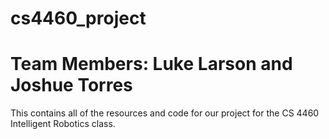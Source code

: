 # cs4460_project
# Team Members: Luke Larson and Joshue Torres
This contains all of the resources and code for our project for the CS 4460 Intelligent Robotics class.
